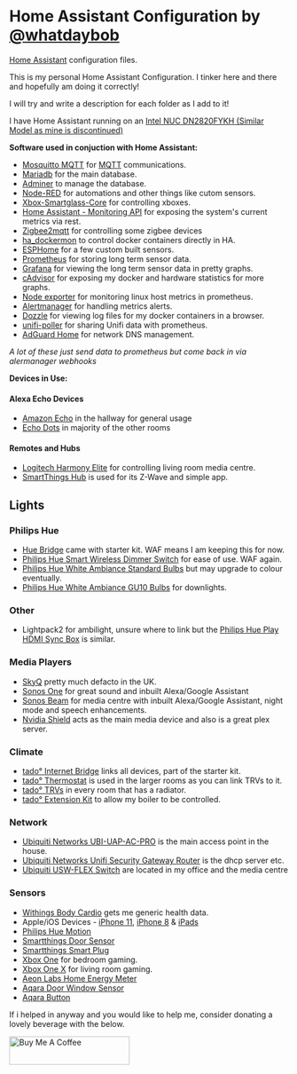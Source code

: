 # Home Assistant Configuration by [@whatdaybob](https://github.com/whatdaybob) 


[Home Assistant](https://home-assistant.io/) configuration files.

This is my personal Home Assistant Configuration. I tinker here and there and hopefully am doing it correctly!

I will try and write a description for each folder as I add to it!

I have Home Assistant running on an [Intel NUC DN2820FYKH (Similar Model as mine is discontinued)](https://amzn.to/3cJvEMg)

**Software used in conjuction with Home Assistant:**

* [Mosquitto MQTT](https://mosquitto.org/) for [MQTT](https://en.wikipedia.org/wiki/MQTT) communications.
* [Mariadb](https://mariadb.org/) for the main database.
* [Adminer](https://www.adminer.org/) to manage the database.
* [Node-RED](https://nodered.org/) for automations and other things like cutom sensors.
* [Xbox-Smartglass-Core](https://github.com/OpenXbox/xbox-smartglass-core-python) for controlling xboxes.
* [Home Assistant - Monitoring API](https://github.com/ned-kelly/ha-monitor-api/) for exposing the system's current metrics via rest.
* [Zigbee2mqtt](https://www.zigbee2mqtt.io/) for controlling some zigbee devices
* [ha_dockermon](https://github.com/philhawthorne/ha-dockermon) to control docker containers directly in HA.
* [ESPHome](https://esphome.io/) for a few custom built sensors.
* [Prometheus](https://prometheus.io/) for storing long term sensor data.
* [Grafana](https://grafana.com/) for viewing the long term sensor data in pretty graphs.
* [cAdvisor](https://github.com/google/cadvisor/blob/master/docs/storage/prometheus.md) for exposing my docker and hardware statistics for more graphs.
* [Node exporter](https://prometheus.io/docs/guides/node-exporter/) for monitoring linux host metrics in prometheus.
* [Alertmanager](https://prometheus.io/docs/alerting/alertmanager/) for handling metrics alerts.
* [Dozzle](https://dozzle.dev/) for viewing log files for my docker containers in a browser.
* [unifi-poller](https://github.com/unifi-poller/unifi-poller) for sharing Unifi data with prometheus.
* [AdGuard Home]() for network DNS management.

*A lot of these just send data to prometheus but come back in via alermanager webhooks*

**Devices in Use:**

#### Alexa Echo Devices
* [Amazon Echo](https://amzn.to/3fSFcXv) in the hallway for general usage
* [Echo Dots](https://amzn.to/2TcQjR6) in majority of the other rooms

#### Remotes and Hubs
* [Logitech Harmony Elite](https://amzn.to/2WDaQ3C) for controlling living room media centre.
* [SmartThings Hub](https://amzn.to/3cIu5hH) is used for its Z-Wave and simple app.

## Lights
### Philips Hue
* [Hue Bridge](https://amzn.to/366TuPE) came with starter kit. WAF means I am keeping this for now.
* [Philips Hue Smart Wireless Dimmer Switch](https://amzn.to/2TeRKP8) for ease of use. WAF again.
* [Philips Hue White Ambiance Standard Bulbs](https://amzn.to/2WGGiht) but may upgrade to colour eventually.
* [Philips Hue White Ambiance GU10 Bulbs](https://amzn.to/3g8pqYG) for downlights.
### Other
* Lightpack2 for ambilight, unsure where to link but the [Philips Hue Play HDMI Sync Box](https://amzn.to/2X5HPMX) is similar.

### Media Players
* [SkyQ](https://www.sky.com/shop/tv/sky-q/) pretty much defacto in the UK.
* [Sonos One](https://amzn.to/3dSmI7B) for great sound and inbuilt Alexa/Google Assistant
* [Sonos Beam](https://amzn.to/2TeKKl8) for media centre with inbuilt Alexa/Google Assistant, night mode and speech enhancements.
* [Nvidia Shield](https://amzn.to/3dU9JlL) acts as the main media device and also is a great plex server.

### Climate
* [tado° Internet Bridge](https://amzn.to/2TfMcDW) links all devices, part of the starter kit.
* [tado° Thermostat](https://amzn.to/2ZeYuAy) is used in the larger rooms as you can link TRVs to it.
* [tado° TRVs](https://amzn.to/2TfXzMf) in every room that has a radiator.
* [tado° Extension Kit](https://amzn.to/3dVJKua) to allow my boiler to be controlled.

### Network
* [Ubiquiti Networks UBI-UAP-AC-PRO](https://amzn.to/3cIh9Z4) is the main access point in the house.
* [Ubiquiti Networks Unifi Security Gateway Router](https://amzn.to/2WD5WDD) is the dhcp server etc.
* [Ubiquiti USW-FLEX Switch](https://amzn.to/2zQzMLO) are located in my office and the media centre


### Sensors
* [Withings Body Cardio](https://amzn.to/2Xa0FCw) gets me generic health data.
* Apple/iOS Devices - [iPhone 11](https://amzn.to/2X5z59t), [iPhone 8](https://amzn.to/2TfaQou) & [iPads](https://amzn.to/2X0aXoQ)
* [Philips Hue Motion](https://amzn.to/2zLUpsG)
* [Smartthings Door Sensor](https://amzn.to/369TkqO)
* [Smartthings Smart Plug](https://amzn.to/3dWoZPe)
* [Xbox One](https://amzn.to/3bIkxSB) for bedroom gaming.
* [Xbox One X](https://amzn.to/2LAxpzo) for living room gaming.
* [Aeon Labs Home Energy Meter](https://amzn.to/2z4BTf2)
* [Aqara Door Window Sensor](https://amzn.to/3bFSkMf)
* [Aqara Button](https://amzn.to/2LzhSQw)


If i helped in anyway and you would like to help me, consider donating a lovely beverage with the below.

<a href="https://www.buymeacoffee.com/whatdaybob" target="_blank"><img src="https://cdn.buymeacoffee.com/buttons/lato-black.png" alt="Buy Me A Coffee" style="height: 51px !important;width: 217px !important;" ></a>
